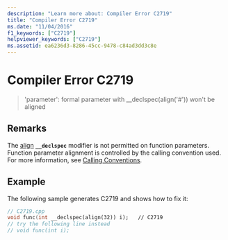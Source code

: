 ```yaml
---
description: "Learn more about: Compiler Error C2719"
title: "Compiler Error C2719"
ms.date: "11/04/2016"
f1_keywords: ["C2719"]
helpviewer_keywords: ["C2719"]
ms.assetid: ea6236d3-8286-45cc-9478-c84ad3dd3c8e
---
```

# Compiler Error C2719

> 'parameter': formal parameter with __declspec(align('#')) won't be aligned

## Remarks

The [align](../../cpp/align-cpp.md) **`__declspec`** modifier is not permitted on function parameters. Function parameter alignment is controlled by the calling convention used. For more information, see [Calling Conventions](../../cpp/calling-conventions.md).

## Example

The following sample generates C2719 and shows how to fix it:

```cpp
// C2719.cpp
void func(int __declspec(align(32)) i);   // C2719
// try the following line instead
// void func(int i);
```

